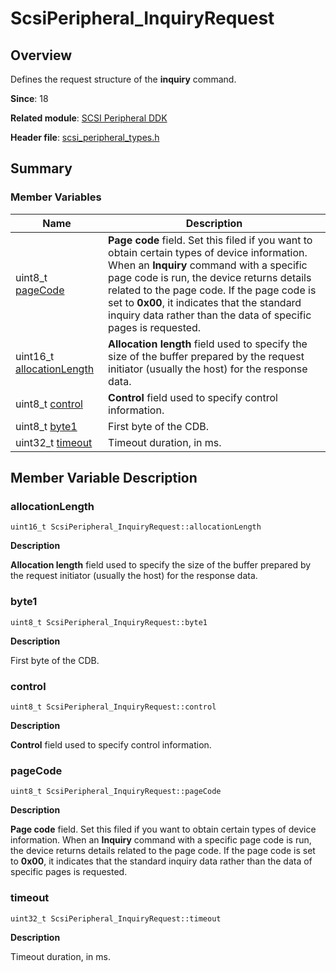 # ScsiPeripheral_InquiryRequest


## Overview

Defines the request structure of the **inquiry** command.

**Since**: 18

**Related module**: [SCSI Peripheral DDK](_s_c_s_i.md)

**Header file**: [scsi_peripheral_types.h](scsi__peripheral__types_8h.md)


## Summary


### Member Variables

| Name| Description| 
| -------- | -------- |
| uint8_t [pageCode](#pagecode) | **Page code** field. Set this filed if you want to obtain certain types of device information. When an **Inquiry** command with a specific page code is run, the device returns details related to the page code. If the page code is set to **0x00**, it indicates that the standard inquiry data rather than the data of specific pages is requested.| 
| uint16_t [allocationLength](#allocationlength) | **Allocation length** field used to specify the size of the buffer prepared by the request initiator (usually the host) for the response data.| 
| uint8_t [control](#control) | **Control** field used to specify control information.| 
| uint8_t [byte1](#byte1) | First byte of the CDB.| 
| uint32_t [timeout](#timeout) | Timeout duration, in ms.| 


## Member Variable Description


### allocationLength

```
uint16_t ScsiPeripheral_InquiryRequest::allocationLength
```

**Description**

**Allocation length** field used to specify the size of the buffer prepared by the request initiator (usually the host) for the response data.


### byte1

```
uint8_t ScsiPeripheral_InquiryRequest::byte1
```

**Description**

First byte of the CDB.


### control

```
uint8_t ScsiPeripheral_InquiryRequest::control
```

**Description**

**Control** field used to specify control information.


### pageCode

```
uint8_t ScsiPeripheral_InquiryRequest::pageCode
```

**Description**

**Page code** field. Set this filed if you want to obtain certain types of device information. When an **Inquiry** command with a specific page code is run, the device returns details related to the page code. If the page code is set to **0x00**, it indicates that the standard inquiry data rather than the data of specific pages is requested.


### timeout

```
uint32_t ScsiPeripheral_InquiryRequest::timeout
```

**Description**

Timeout duration, in ms.
